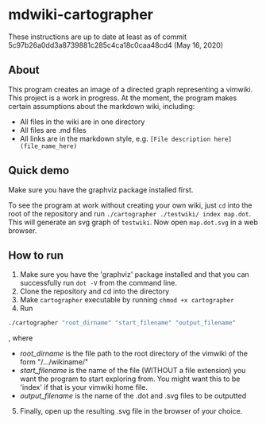 # mdwiki-cartographer

These instructions are up to date at least as of commit 5c97b26a0dd3a8739881c285c4ca18c0caa48cd4 (May 16, 2020)

## About

This program creates an image of a directed graph representing a vimwiki. This project is a work in progress. At the moment, the program makes certain assumptions about the markdown wiki, including:

* All files in the wiki are in one directory
* All files are .md files
* All links are in the markdown style, e.g. `[File description here](file_name_here)`

## Quick demo

Make sure you have the graphviz package installed first.

To see the program at work without creating your own wiki, just `cd` into the root of the repository and run `./cartographer ./testwiki/ index map.dot`. This will generate an svg graph of `testwiki`. Now open `map.dot.svg` in a web browser.


## How to run

1. Make sure you have the 'graphviz' package installed and that you can successfully run `dot -V` from the command line.
2. Clone the repository and cd into the directory
3. Make `cartographer` executable by running `chmod +x cartographer`
4. Run

```sh
./cartographer "root_dirname" "start_filename" "output_filename"
```
, where

* *root_dirname* is the file path to the root directory of the vimwiki of the form "/.../wikiname/"
* *start_filename* is the name of the file (WITHOUT a file extension) you want the program to start exploring from. You might want this to be 'index' if that is your vimwiki home file.
* *output_filename* is the name of the .dot and .svg files to be outputted

5. Finally, open up the resulting .svg file in the browser of your choice.



